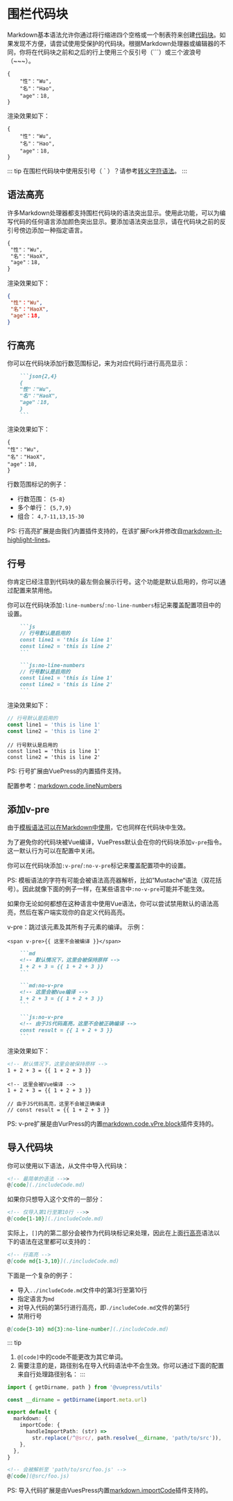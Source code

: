 # 围栏代码块

Markdown基本语法允许你通过将行缩进四个空格或一个制表符来创建[代码块](./code.md)。如果发现不方便，请尝试使用受保护的代码块。根据Markdown处理器或编辑器的不同，你将在代码块之前和之后的行上使用三个反引号（```）或三个波浪号（~~~）。

```
{
    "性"："Wu",
    "名"："Hao",
    "age"：18,
}
```

渲染效果如下：

```
{
    "性"："Wu",
    "名"："Hao",
    "age"：18,
}
```

::: tip
在围栏代码块中使用反引号（ ` ）？请参考[转义字符语法](./ESC.md)。
:::

## 语法高亮

许多Markdown处理器都支持围栏代码块的语法突出显示。使用此功能，可以为编写代码的任何语言添加颜色突出显示。要添加语法突出显示，请在代码块之前的反引号傍边添加一种指定语言。

```md
{
 "性"："Wu",
 "名"："HaoX",
 "age"：18,
}
```

渲染效果如下：

```json
{
 "性"："Wu",
 "名"："HaoX",
 "age"：18,
}
```

## 行高亮

你可以在代码块添加行数范围标记，来为对应代码行进行高亮显示：

```md
    ```json{2,4}
    {
    "性"："Wu",
    "名"："HaoX",
    "age"：18,
    }
    ```
```

渲染效果如下：

```json{2,4}
{
"性"："Wu",
"名"："HaoX",
"age"：18,
}
```

行数范围标记的例子：

* 行数范围： `{5-8}`
* 多个单行： `{5,7,9}`
* 组合： `4,7-11,13,15-30`

PS:
行高亮扩展是由我们内置插件支持的，在该扩展Fork并修改自[markdown-it-highlight-lines](https://github.com/egoist/markdown-it-highlight-lines)。

## 行号

你肯定已经注意到代码块的最左侧会展示行号。这个功能是默认启用的，你可以通过配置来禁用他。

你可以在代码块添加`:line-numbers`/`:no-line-numbers`标记来覆盖配置项目中的设置。

```md
    ```js
    // 行号默认是启用的
    const line1 = 'this is line 1'
    const line2 = 'this is line 2'
    ```

    ```js:no-line-numbers
    // 行号默认是启用的
    const line1 = 'this is line 1'
    const line2 = 'this is line 2'
    ```
```

渲染效果如下：

```js
// 行号默认是启用的
const line1 = 'this is line 1'
const line2 = 'this is line 2'
```

```js:no-line-numbers
// 行号默认是启用的
const line1 = 'this is line 1'
const line2 = 'this is line 2'
```

PS:
行号扩展由VuePress的内置插件支持。

配置参考：[markdown.code.lineNumbers](https://v2.vuepress.vuejs.org/zh/reference/config.html#markdown-code)

## 添加v-pre

由于[模板语法可以在Markdown中使用]()，它也同样在代码块中生效。

为了避免你的代码块被Vue编译，VuePress默认会在你的代码块添加`v-pre`指令。这一默认行为可以在配置中关闭。

你可以在代码块添加`:v-pre`/`:no-v-pre`标记来覆盖配置项中的设置。

PS:
模板语法的字符有可能会被语法高亮器解析，比如”Mustache“语法（双花括号）。因此就像下面的例子一样，在某些语言中`:no-v-pre`可能并不能生效。

如果你无论如何都想在这种语言中使用Vue语法，你可以尝试禁用默认的语法高亮，然后在客户端实现你的自定义代码高亮。

v-pre：跳过该元素及其所有子元素的编译。
示例：

```vue
<span v-pre>{{ 这里不会被编译 }}</span>
```

```md
    ```md
    <!-- 默认情况下，这里会被保持原样 -->
    1 + 2 + 3 = {{ 1 + 2 + 3 }}
    ```

    ```md:no-v-pre
    <!-- 这里会被Vue编译 -->
    1 + 2 + 3 = {{ 1 + 2 + 3 }}
    ```

    ```js:no-v-pre
    <!-- 由于JS代码高亮，这里不会被正确编译 -->
    const result = {{ 1 + 2 + 3 }}
    ```
```

渲染效果如下：

```md
<!-- 默认情况下，这里会被保持原样 -->
1 + 2 + 3 = {{ 1 + 2 + 3 }}
```

```md:no-v-pre
<!-- 这里会被Vue编译 -->
1 + 2 + 3 = {{ 1 + 2 + 3 }}
```

```js:no-v-pre
// 由于JS代码高亮，这里不会被正确编译
// const result = {{ 1 + 2 + 3 }}
```

PS:
v-pre扩展是由VurPress的内置[markdown.code.vPre.block](https://v2.vuepress.vuejs.org/zh/reference/config.html#markdown-code)插件支持的。

## 导入代码块

你可以使用以下语法，从文件中导入代码块：

```md
<!-- 最简单的语法 -->>
@[code](./includeCode.md)
```

如果你只想导入这个文件的一部分：

```md
<!-- 仅导入第1行至第10行 -->>
@[code{1-10}](./includeCode.md)
```

实际上，`[]`内的第二部分会被作为代码块标记来处理，因此在上面[行高亮](./includeCode.md#行高亮)语法以下的语法在这里都可以支持的：

```md
<!-- 行高亮 -->
@[code md{1-3,10}](./includeCode.md)
```

下面是一个复杂的例子：

* 导入`../includeCode.md`文件中的第3行至第10行
* 指定语言为`md`
* 对导入代码的第5行进行高亮，即`./includeCode.md`文件的第5行
* 禁用行号

```md
@[code{3-10} md{3}:no-line-number](./includeCode.md)
```

::: tip
1. `@[code]`中的code不能更改为其它单词。
2. 需要注意的是，路径别名在导入代码语法中不会生效。你可以通过下面的配置来自行处理路径别名：
:::

```ts
import { getDirname, path } from '@vuepress/utils'

const __dirname = getDirname(import.meta.url)

export default {
  markdown: {
    importCode: {
      handleImportPath: (str) =>
        str.replace(/^@src/, path.resolve(__dirname, 'path/to/src')),
    },
  },
}
```

```md
<!-- 会被解析至 'path/to/src/foo.js' -->
@[code](@src/foo.js)
```

PS:
导入代码扩展是由VuesPress内置[markdown.importCode](https://v2.vuepress.vuejs.org/zh/reference/config.html#markdown-title)插件支持的。